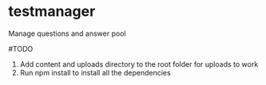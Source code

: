 # testmanager
Manage questions and answer pool

#TODO
1) Add content and uploads directory to the root folder for uploads to work<br/>
2) Run npm install to install all the dependencies
